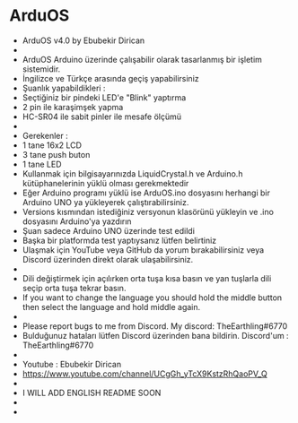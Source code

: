 # ArduOS
 * ArduOS v4.0 by Ebubekir Dirican
 * 
 * ArduOS Arduino üzerinde çalışabilir olarak tasarlanmış bir işletim sistemidir.
 * İngilizce ve Türkçe arasında geçiş yapabilirsiniz
 * Şuanlık yapabildikleri : 
 * Seçtiğiniz bir pindeki LED'e "Blink" yaptırma
 * 2 pin ile karaşimşek yapma
 * HC-SR04 ile sabit pinler ile mesafe ölçümü 
 * 
 * Gerekenler : 
 * 1 tane 16x2 LCD 
 * 3 tane push buton 
 * 1 tane LED
 * Kullanmak için bilgisayarınızda LiquidCrystal.h ve Arduino.h kütüphanelerinin yüklü olması gerekmektedir
 * Eğer Arduino programı yüklü ise ArduOS.ino dosyasını herhangi bir Arduino UNO ya yükleyerek çalıştırabilirsiniz. 
 * Versions kısmından istediğiniz versyonun klasörünü yükleyin ve .ino dosyasını Arduino'ya yazdırın
 * Şuan sadece Arduino UNO üzerinde test edildi
 * Başka bir platformda test yaptıysanız lütfen belirtiniz
 * Ulaşmak için YouTube veya GitHub da yorum bırakabilirsiniz veya Discord üzerinden direkt olarak ulaşabilirsiniz.
 *
 * Dili değiştirmek için açılırken orta tuşa kısa basın ve yan tuşlarla dili seçip orta tuşa tekrar basın.
 * If you want to change the language you should hold the middle button then select the language and hold middle again.
 *
 * Please report bugs to me from Discord. My discord: TheEarthling#6770
 * Bulduğunuz hataları lütfen Discord üzerinden bana bildirin. Discord'um : TheEarthling#6770
 *
 * Youtube : Ebubekir Dirican
 * https://www.youtube.com/channel/UCgGh_yTcX9KstzRhQaoPV_Q
 *
 * I WILL ADD ENGLISH README SOON 
 *
 *
